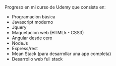 Progreso en mi curso de Udemy que consiste en: 

* Programación básica 
* Javascript moderno 
* Jquery 
* Maquetacion web (HTML5 - CSS3)
* Angular desde cero 
* NodeJs
* Express/rest
* Mean Stack (para desarrollar una app completa)
* Desarrollo web full stack 


